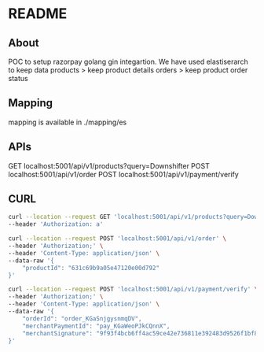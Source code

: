# README

## About

POC to setup razorpay golang gin integartion.
We have used elastiserarch to keep data
products > keep product details
orders > keep product order status

## Mapping
mapping is available in ./mapping/es

## APIs
GET localhost:5001/api/v1/products?query=Downshifter
POST localhost:5001/api/v1/order
POST localhost:5001/api/v1/payment/verify


## CURL
``` sh
curl --location --request GET 'localhost:5001/api/v1/products?query=Downshifter' \
--header 'Authorization: a'
```

``` sh
curl --location --request POST 'localhost:5001/api/v1/order' \
--header 'Authorization;' \
--header 'Content-Type: application/json' \
--data-raw '{
    "productId": "631c69b9a05e47120e00d792"
}'
```


``` sh
curl --location --request POST 'localhost:5001/api/v1/payment/verify' \
--header 'Authorization;' \
--header 'Content-Type: application/json' \
--data-raw '{
    "orderId": "order_KGaSnjgysnmqDV",
    "merchantPaymentId": "pay_KGaWeoPJkCQnnX",
    "merchantSignature": "9f93f4bcb6ff4ac59ce42e736811e392483d9526f1bf8c5b8798b5adb26eb280"
}'
```
